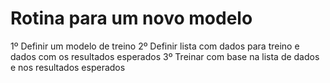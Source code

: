 # Rotina para um novo modelo

1º Definir um modelo de treino
2º Definir lista com dados para treino e dados com os resultados esperados
3º Treinar com base na lista de dados e nos resultados esperados